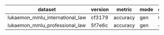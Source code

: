 | dataset | version | metric | mode | q3bft_hf |
|----- | ----- | ----- | ----- | -----|
| lukaemon_mmlu_international_law | cf3179 | accuracy | gen | 0.83 |
| lukaemon_mmlu_professional_law | 5f7e6c | accuracy | gen | 4.17 |
